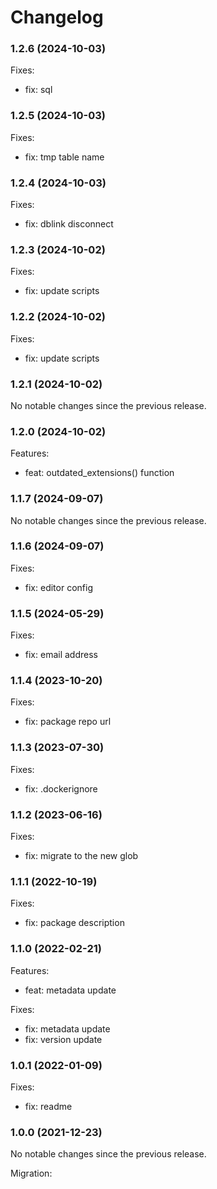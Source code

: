 # Changelog

### 1.2.6 (2024-10-03)

Fixes:

-   fix: sql

### 1.2.5 (2024-10-03)

Fixes:

-   fix: tmp table name

### 1.2.4 (2024-10-03)

Fixes:

-   fix: dblink disconnect

### 1.2.3 (2024-10-02)

Fixes:

-   fix: update scripts

### 1.2.2 (2024-10-02)

Fixes:

-   fix: update scripts

### 1.2.1 (2024-10-02)

No notable changes since the previous release.

### 1.2.0 (2024-10-02)

Features:

-   feat: outdated_extensions() function

### 1.1.7 (2024-09-07)

No notable changes since the previous release.

### 1.1.6 (2024-09-07)

Fixes:

-   fix: editor config

### 1.1.5 (2024-05-29)

Fixes:

-   fix: email address

### 1.1.4 (2023-10-20)

Fixes:

-   fix: package repo url

### 1.1.3 (2023-07-30)

Fixes:

-   fix: .dockerignore

### 1.1.2 (2023-06-16)

Fixes:

-   fix: migrate to the new glob

### 1.1.1 (2022-10-19)

Fixes:

-   fix: package description

### 1.1.0 (2022-02-21)

Features:

-   feat: metadata update

Fixes:

-   fix: metadata update
-   fix: version update

### 1.0.1 (2022-01-09)

Fixes:

-   fix: readme

### 1.0.0 (2021-12-23)

No notable changes since the previous release.

Migration:
